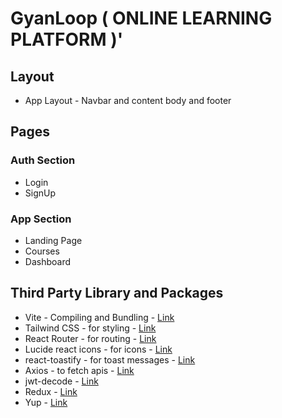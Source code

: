 # GyanLoop ( ONLINE LEARNING PLATFORM )'

## Layout

- App Layout - Navbar and content body and footer

## Pages

### Auth Section

- Login
- SignUp

### App Section

- Landing Page
- Courses
- Dashboard

## Third Party Library and Packages

- Vite - Compiling and Bundling - [Link](https://vite.dev/guide/)
- Tailwind CSS - for styling - [Link](https://tailwindcss.com/docs/installation/using-vite)
- React Router - for routing - [Link](https://reactrouter.com/start/declarative/installation)
- Lucide react icons - for icons - [Link](https://lucide.dev/guide/packages/lucide-react)
- react-toastify - for toast messages - [Link](https://www.npmjs.com/package/react-toastify)
- Axios - to fetch apis - [Link](https://axios-http.com/docs/intro)
- jwt-decode - [Link](https://www.npmjs.com/package/jwt-decode)
- Redux - [Link](https://redux.js.org/tutorials/quick-start)
- Yup - [Link](https://www.npmjs.com/package/yup)
